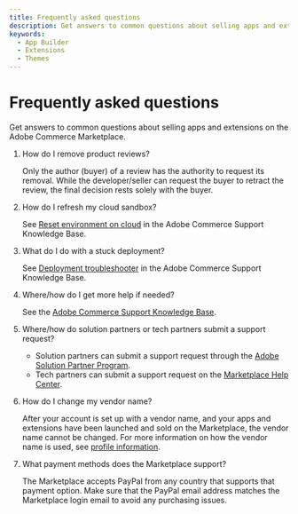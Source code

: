 ```yaml
---
title: Frequently asked questions
description: Get answers to common questions about selling apps and extensions on the Adobe Commerce Marketplace.
keywords:
  - App Builder
  - Extensions
  - Themes
---
```


# Frequently asked questions

Get answers to common questions about selling apps and extensions on the Adobe Commerce Marketplace.

1. How do I remove product reviews?

   Only the author (buyer) of a review has the authority to request its removal. While the developer/seller can request the buyer to retract the review, the final decision rests solely with the buyer.

1. How do I refresh my cloud sandbox?

   See [Reset environment on cloud](https://experienceleague.adobe.com/en/docs/commerce-knowledge-base/kb/how-to/reset-environment-on-cloud) in the Adobe Commerce Support Knowledge Base.

1. What do I do with a stuck deployment?

   See [Deployment troubleshooter](https://experienceleague.adobe.com/en/docs/commerce-knowledge-base/kb/troubleshooting/deployment/magento-deployment-troubleshooter) in the Adobe Commerce Support Knowledge Base.

1. Where/how do I get more help if needed?

   See the [Adobe Commerce Support Knowledge Base](https://experienceleague.adobe.com/en/docs/commerce-knowledge-base/kb/overview).

1. Where/how do solution partners or tech partners submit a support request?

   - Solution partners can submit a support request through the [Adobe Solution Partner Program](https://solutionpartners.adobe.com/solution-partners/home.html).
   - Tech partners can submit a support request on the [Marketplace Help Center](https://marketplacesupport.magento.com/hc/en-us).

1. How do I change my vendor name?

   After your account is set up with a vendor name, and your apps and extensions have been launched and sold on the Marketplace, the vendor name cannot be changed. For more information on how the vendor name is used, see [profile information](https://developer.adobe.com/commerce/marketplace/guides/sellers/profile-information/#company).

1. What payment methods does the Marketplace support?

   The Marketplace accepts PayPal from any country that supports that payment option. Make sure that the PayPal email address matches the Marketplace login email to avoid any purchasing issues.
